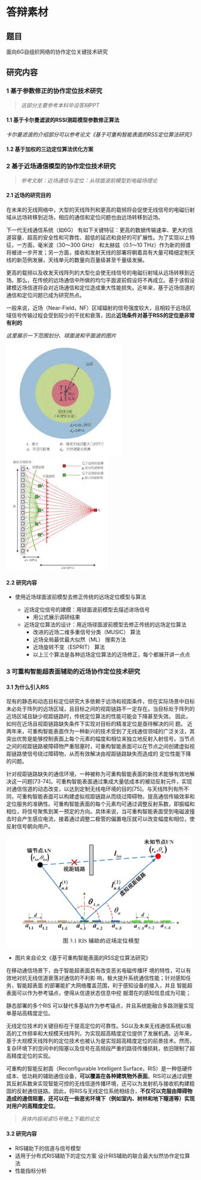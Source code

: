# 答辩素材

## 题目

面向6G自组织网络的协作定位关键技术研究

## 研究内容

### 1 基于参数修正的协作定位技术研究

> *这部分主要参考本科毕设答辩PPT*

#### 1.1 基于卡尔曼滤波的RSSI测距模型参数修正算法

*卡尔曼滤波的介绍部分可以参考论文《基于可重构智能表面的RSS定位算法研究》*

#### 1.2 基于加权的三边定位算法优化方案

### 2 基于近场通信模型的协作定位技术研究

> *参考文献：近场通信与定位：从球面波前模型到电磁场理论*

#### 2.1 近场的研究目的

在未来的无线网络中，大型的天线阵列和更高的载频将会促使无线信号的电磁衍射域从远场转移到近场，相应的通信和定位问题也由远场转移到近场。

下一代无线通信系统（如6G） 有如下关键特征：更高的数据传输速率、更大的信道容量、超高的安全性和可靠性、超低的延迟和良好的可扩展性。为了实现以上特征，一方面，毫米波（30～300 GHz） 和太赫兹（0.1～10 THz）作为新的频谱将被进一步开发；另一方面，接收和发射天线的部署将朝着具有大量可精细定制天线的新范例发展，天线单元的数量向百量级甚至千量级发展。

更高的载频以及收发天线阵列的大型化会使无线信号的电磁衍射域从远场转移到近场。那么，在传统的远场通信中所做的均匀平面波前假设将不再成立。基于该假设建模近场信道将会对近场通信和定位造成重大性能损失。近年来，基于近场信道的通信和定位问题已成为研究热点。

一般来说，近场（Near-Field，NF）区域辐射的信号强度较大，且相较于远场区域信号传输过程会受到较少的干扰和衰落，因此**近场条件对基于RSS的定位是非常有利的**

*这里展示一下范围划分、球面波和平面波的图片*

<img src="image/03-答辩素材/1697364350212.png" height=300>

<img src="image/03-答辩素材/1697364668404.png" height=300>

#### 2.2 研究内容

- 使用近场球面波前模型去修正传统的远场定位模型与算法

  - 近场定位信号的建模：用球面波前模型去描述进场信号
    - 用公式展示调研结果
  - 近场定位算法的设计：用近场球面波前模型去修正传统的远场定位算法
    - 改进的近场二维多重信号分类（MUSIC） 算法
    - 近场全局最优最大似然（ML） 搜索方法
    - 近场旋转不变（ESPRIT） 算法
    - 以上三个算法是各种远场定位算法的近场修正，每个都展开讲一点点

### 3 可重构智能超表面辅助的近场协作定位技术研究

#### 3.1 为什么引入RIS

现有的静态和动态目标定位研究大多依赖于远场和视距条件，但在实际场景中目标未必处于阵列的远场区域，且目标之间的视距链路不一定存在。当目标处于阵列的近场区域且缺少视距链路时，传统定位算法的性能可能会下降甚至失效。 因此，如何在近场且视距链路缺失条件下实现对目标的精准定位是亟待解决的问 题。 近两年来，可重构智能表面作为一种新兴的技术受到了无线通信领域的广泛关注，其突出优势是能够控制表面上每个元素的幅度和相位来独立地反射入射信号。当节点之间的视距链路被障碍物严重阻塞时，可重构智能表面可以在节点之间创建虚拟视距链路使信号绕过障碍物，从而有效解决由视距链路缺失而造成的 定位性能下降的问题。

针对视距链路缺失的通信环境，一种被称为可重构智能表面的新技术能够有效地解决这一问题[73-74]。可重构智能表面通过集成大量低成本的被动反射元件，实现对通信信道的动态改变，以达到定制无线电环境的目的[75]。与天线阵列有所不同，可重构智能表面可以构建虚拟视距链路从而绕过障碍物，提高通信传输效率和定位服务的准确性。可重构智能表面的每个元素均可通过调整反射系数，即振幅和相位，将信号聚焦到某一预定的方向。具体来说，当可重构智能表面受到电磁波撞击时会产生感应电流，接着通过调整二极管的偏置电压就可以改变幅度和相位，使反射信号朝向用户。

<img src="image/03-答辩素材/1697379589643.png" height=300>

- 图片来自论文《基于可重构智能表面的RSS定位算法研究》

在移动通信场景下，由于智能超表面具有改变恶劣电磁传播环 境的特性，可以有效地对抗无线信道衰落对通信的不利影 响，极大提升系统通信性能；针对感知任务，智能超表面 的部署能扩大网络覆盖范围，利于感知设备的接入，并且 智能超表面可以作为参考锚点，使得从信道状态信息中挖 掘潜在的感知信息成为可能；

静态部署的多个RIS 可以替代多基站作为参考锚点，并且系统能融合多路测量实现单基站高精度定位。

无线定位技术的关键目标在于提高定位的可靠性。5G以及未来无线通信系统以极高的工作频率和大规模天线阵列，为实现超高精度定位提供了发展机遇。近年来，基于大规模天线阵列的定位技术也被认为是实现超高精度定位的前景技术。然而，复杂环境下的空间中的阻塞以及信号在高频段严重的路径传播损耗，依旧限制了超高精度定位的实现。

可重构的智能反射面（Reconfigurable Intelligent Surface，RIS）是一种低硬件成本、低功耗的辅助通信设备，**可以覆盖在各种建筑物外表面**。RIS可以通过调整其反射系数来实现智能可控的无线信道传播环境，还可以为发射机与接收机构建稳固的反射通信链路。因此，将RIS与无线定位系统相结合，**不仅可以克服由障碍物造成的通信阻塞，还可以在一些恶劣环境下（例如室内、树林和地下隧道等）实现对用户的高精度定位**。

> *具体内容阅读15号晚上下载的论文*

#### 3.2 研究内容

- RIS辅助下的信道与信号模型
- 适用于分布式RIS辅助下的定位方案
  设计RIS辅助的联合最大似然协作定位算法
- 性能指标分析
